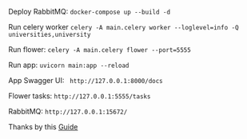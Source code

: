 Deploy RabbitMQ: `docker-compose up --build -d`

Run celery worker `celery -A main.celery worker --loglevel=info -Q universities,university`

Run flower: `celery -A main.celery flower --port=5555`

Run app: `uvicorn main:app --reload`

App Swagger UI: ` http://127.0.0.1:8000/docs`

Flower tasks: `http://127.0.0.1:5555/tasks`

RabbitMQ: `http://127.0.0.1:15672/`

Thanks by this [Guide](https://medium.com/cuddle-ai/async-architecture-with-fastapi-celery-and-rabbitmq-c7d029030377)